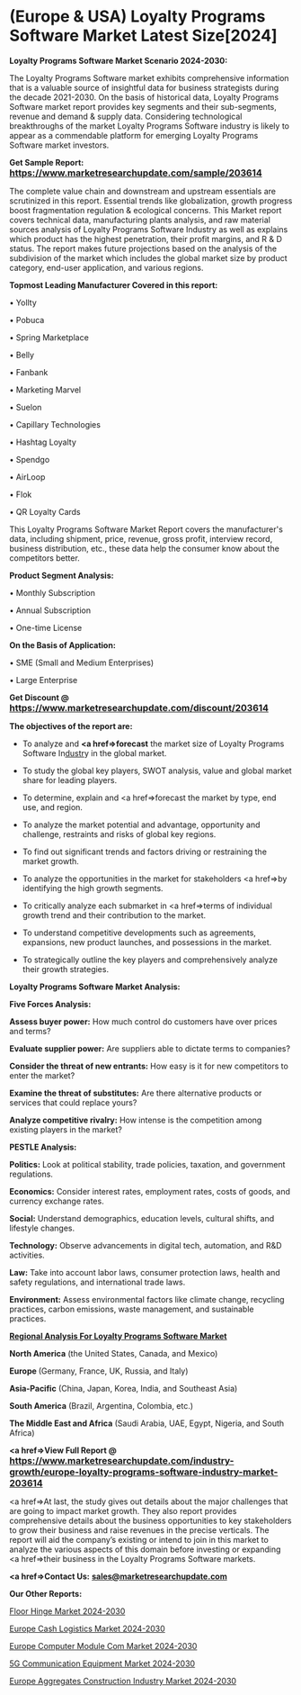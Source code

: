 # (Europe & USA) Loyalty Programs Software Market Latest Size[2024]

<strong>Loyalty Programs Software Market Scenario 2024-2030:</strong>

The Loyalty Programs Software market exhibits comprehensive information that is a valuable source of insightful data for business strategists during the decade 2021-2030. On the basis of historical data, Loyalty Programs Software market report provides key segments and their sub-segments, revenue and demand &amp; supply data. Considering technological breakthroughs of the market Loyalty Programs Software industry is likely to appear as a commendable platform for emerging Loyalty Programs Software market investors.

<strong>Get Sample Report: <a href=https://www.marketresearchupdate.com/sample/203614><font size=3 color=#0000ff>https://www.marketresearchupdate.com/sample/203614</font></a></strong>

The complete value chain and downstream and upstream essentials are scrutinized in this report. Essential trends like globalization, growth progress boost fragmentation regulation &amp; ecological concerns. This Market report covers technical data, manufacturing plants analysis, and raw material sources analysis of Loyalty Programs Software Industry as well as explains which product has the highest penetration, their profit margins, and R & D status. The report makes future projections based on the analysis of the subdivision of the market which includes the global market size by product category, end-user application, and various regions.

<strong>Topmost Leading Manufacturer Covered in this report:</strong>

• Yollty

• Pobuca

• Spring Marketplace

• Belly

• Fanbank

• Marketing Marvel

• Suelon

• Capillary Technologies

• Hashtag Loyalty

• Spendgo

• AirLoop

• Flok

• QR Loyalty Cards

This Loyalty Programs Software Market Report covers the manufacturer's data, including shipment, price, revenue, gross profit, interview record, business distribution, etc., these data help the consumer know about the competitors better.

<strong>Product Segment Analysis: </strong>

• Monthly Subscription

• Annual Subscription

• One-time License

<strong>On the Basis of Application:</strong>

• SME (Small and Medium Enterprises)

• Large Enterprise

<strong>Get Discount @ <a href=https://www.marketresearchupdate.com/discount/203614><font size=3 color=#0000ff>https://www.marketresearchupdate.com/discount/203614</font></a></strong>

<strong><b>The objectives of the report are:</b></strong>

- To analyze and <strong><a href=><strong>forecast</strong></a></strong> the market size of Loyalty Programs Software In<a href=ASDF991299>dustr</a>y in the global market.

- To study the global key players, SWOT analysis, value and global market share for leading players.

- To determine, explain and <a href=>forecast</a> the market by type, end use, and region.

- To analyze the market potential and advantage, opportunity and challenge, restraints and risks of global key regions.

- To find out significant trends and factors driving or restraining the market growth.

- To analyze the opportunities in the market for stakeholders <a href=>by</a> identifying the high growth segments.

- To critically analyze each submarket in <a href=>terms</a> of individual growth trend and their contribution to the market.

- To understand competitive developments such as agreements, expansions, new product launches, and possessions in the market.

- To strategically outline the key players and comprehensively analyze their growth strategies.

<strong>Loyalty Programs Software Market Analysis:</strong>

<strong>Five Forces Analysis:</strong>

<strong>Assess buyer power:</strong> How much control do customers have over prices and terms?

<strong>Evaluate supplier power:</strong> Are suppliers able to dictate terms to companies?

<strong>Consider the threat of new entrants:</strong> How easy is it for new competitors to enter the market?

<strong>Examine the threat of substitutes:</strong> Are there alternative products or services that could replace yours?

<strong>Analyze competitive rivalry:</strong> How intense is the competition among existing players in the market?

<strong>PESTLE Analysis:</strong>

<strong>Politics:</strong> Look at political stability, trade policies, taxation, and government regulations.

<strong>Economics:</strong> Consider interest rates, employment rates, costs of goods, and currency exchange rates.

<strong>Social:</strong> Understand demographics, education levels, cultural shifts, and lifestyle changes.

<strong>Technology:</strong> Observe advancements in digital tech, automation, and R&D activities.

<strong>Law:</strong> Take into account labor laws, consumer protection laws, health and safety regulations, and international trade laws.

<strong>Environment:</strong> Assess environmental factors like climate change, recycling practices, carbon emissions, waste management, and sustainable practices.

<strong><u><b>Regional Analysis For Loyalty Programs Software Market</b></u></strong>

<strong><b>North America</b></strong> (the United States, Canada, and Mexico)

<strong><b>Europe </b></strong>(Germany, France, UK, Russia, and Italy)

<strong><b>Asia-Pacific</b></strong> (China, Japan, Korea, India, and Southeast Asia)

<strong><b>South America</b></strong> (Brazil, Argentina, Colombia, etc.)

<strong><b>The Middle East and Africa</b></strong> (Saudi Arabia, UAE, Egypt, Nigeria, and South Africa)

<strong><a href=>View Full Report</a> @ <a href=https://www.marketresearchupdate.com/industry-growth/europe-loyalty-programs-software-industry-market-203614><font size=3 color=#0000ff>https://www.marketresearchupdate.com/industry-growth/europe-loyalty-programs-software-industry-market-203614</font></a></strong>

<a href=>At last,</a> the study gives out details about the major challenges that are going to impact market growth. They also report provides comprehensive details about the business opportunities to key stakeholders to grow their business and raise revenues in the precise verticals. The report will aid the company’s existing or intend to join in this market to analyze the various aspects of this domain before investing or expanding <a href=>their</a> business in the Loyalty Programs Software markets.

<strong><a href=>Contact Us:</a></strong>
<strong>sales@marketresearchupdate.com</strong>

<strong>Our Other Reports:</strong>

<a href=https://www.linkedin.com/pulse/floor-hinge-market-pointing-capture-largest>Floor Hinge Market 2024-2030</a>

<a href=https://www.linkedin.com/pulse/europe-cash-logistics-market-size-opportunities-development>Europe Cash Logistics Market 2024-2030</a>

<a href=https://www.linkedin.com/pulse/europe-computer-module-com-market-overview-demand-size>Europe Computer Module Com Market 2024-2030</a>

<a href=https://www.linkedin.com/pulse/5g-communication-equipment-market-2023-pgkuf/>5G Communication Equipment Market 2024-2030</a>

<a href=https://www.linkedin.com/pulse/europe-aggregates-construction-industry-market-oggif/>Europe Aggregates Construction Industry Market 2024-2030</a>

